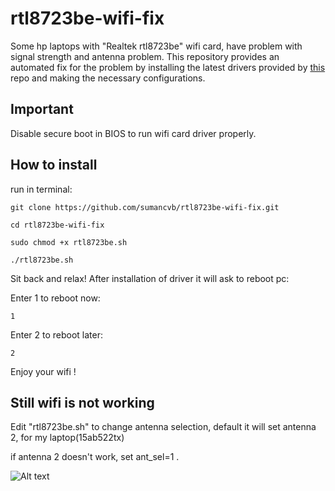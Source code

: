 # rtl8723be-wifi-fix

Some hp laptops with "Realtek rtl8723be" wifi card, have problem with signal strength and antenna problem.
This repository provides an automated fix for the problem by installing the latest drivers provided by [this](https://github.com/lwfinger/rtlwifi_new) repo and making the necessary configurations.

## Important 
Disable secure boot in BIOS to run wifi card driver properly.

## How to install
run in terminal:


    git clone https://github.com/sumancvb/rtl8723be-wifi-fix.git
    
    cd rtl8723be-wifi-fix
    
    sudo chmod +x rtl8723be.sh
    
    ./rtl8723be.sh
    
    
Sit back and relax! After installation of driver it will ask to reboot pc:

Enter 1 to reboot now:

    1

Enter 2 to reboot later:

    2

Enjoy your wifi !


## Still wifi is not working

Edit "rtl8723be.sh" to change antenna selection, default it will set antenna 2, for my laptop(15ab522tx)

if antenna 2 doesn't work, set ant_sel=1 .

![Alt text](rtl8723be-wifi-fix/image?raw=true "Optional Title")
